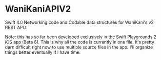 # WaniKaniAPIV2
Swift 4.0 Networking code and Codable data structures for WaniKani's v2 REST API.t

Note: this has so far been developed exclusively in the Swift Playgrounds 2 iOS app (Beta 6).  This is why all the code is currently in one file.  It's pretty darn difficult right now to use multiple source files in the app.  I'll organize things better eventually if I have time.
